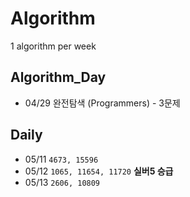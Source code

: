 # Algorithm
1 algorithm per week

## Algorithm_Day

- 04/29 완전탐색 (Programmers) - 3문제

## Daily

- 05/11 ```4673, 15596```
- 05/12 ```1065, 11654, 11720``` **실버5 승급**
- 05/13 ```2606, 10809```